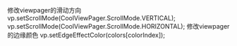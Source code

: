  修改viewpager的滑动方向
 vp.setScrollMode(CoolViewPager.ScrollMode.VERTICAL);
 vp.setScrollMode(CoolViewPager.ScrollMode.HORIZONTAL);
 修改viewpager的边缘颜色
vp.setEdgeEffectColor(colors[colorIndex]);
 
 